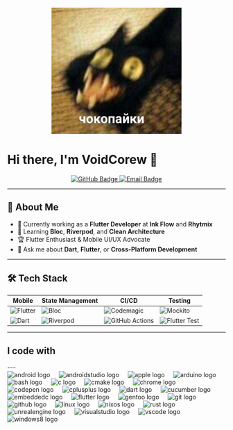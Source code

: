 <p align="center">
  <img src="https://raw.githubusercontent.com/VoidCorew/VoidCorew/main/banner.jpg" alt="Banner" width="300"/>
</p>

# Hi there, I'm VoidCorew 👋

<p align="center">
  <a href="https://github.com/VoidCorew">
    <img src="https://img.shields.io/badge/GitHub-VoidCorew-181717?style=for-the-badge&logo=github" alt="GitHub Badge"/>
  </a>
<!--   <a href="https://www.linkedin.com/in/moe-qwe-546751364/">
    <img src="https://img.shields.io/badge/LinkedIn-YourProfile-0077B5?style=for-the-badge&logo=linkedin" alt="LinkedIn Badge"/>
  </a> -->
  <a href="mailto:morwe747@gmail.com">
    <img src="https://img.shields.io/badge/Email-morwe747@gmail.com-D14836?style=for-the-badge&logo=gmail" alt="Email Badge"/>
  </a>
</p>

---

## 🚀 About Me
- 💼 Currently working as a **Flutter Developer** at **Ink Flow** and **Rhytmix**  
- 🌱 Learning **Bloc**, **Riverpod**, and **Clean Architecture**
- 🏆 Flutter Enthusiast & Mobile UI/UX Advocate
- 💬 Ask me about **Dart**, **Flutter**, or **Cross-Platform Development**  

---

## 🛠️ Tech Stack

| Mobile                  | State Management     | CI/CD                  | Testing               |
|-------------------------|----------------------|------------------------|-----------------------|
| ![Flutter][flutter]     | ![Bloc][bloc]        | ![Codemagic][codemagic]| ![Mockito][mockito]   |
| ![Dart][dart]           | ![Riverpod][riverpod]| ![GitHub Actions][gha] | ![Flutter Test][fl_test] |

[flutter]: https://img.shields.io/badge/Flutter-02569B?style=flat-square&logo=flutter&logoColor=white
[dart]: https://img.shields.io/badge/Dart-0175C2?style=flat-square&logo=dart&logoColor=white
[bloc]: https://img.shields.io/badge/Bloc-4A148C?style=flat-square&logo=bloc&logoColor=white
[riverpod]: https://img.shields.io/badge/Riverpod-000000?style=flat-square&logo=riverpod&logoColor=white
[codemagic]: https://img.shields.io/badge/Codemagic-000000?style=flat-square&logo=codemagic&logoColor=white
[gha]: https://img.shields.io/badge/GitHub%20Actions-2088FF?style=flat-square&logo=github-actions&logoColor=white
[fl_test]: https://img.shields.io/badge/Flutter%20Test-02569B?style=flat-square&logo=flutter&logoColor=white
[mockito]: https://img.shields.io/badge/Mockito-37474F?style=flat-square&logo=mockito&logoColor=white

---

<h2 align="left">I code with</h2>
---

<div align="left">
  <img src="https://cdn.jsdelivr.net/gh/devicons/devicon/icons/android/android-original.svg" height="40" alt="android logo"  />
  <img width="12" />
  <img src="https://cdn.jsdelivr.net/gh/devicons/devicon/icons/androidstudio/androidstudio-original.svg" height="40" alt="androidstudio logo"  />
  <img width="12" />
  <img src="https://cdn.jsdelivr.net/gh/devicons/devicon/icons/apple/apple-original.svg" height="40" alt="apple logo"  />
  <img width="12" />
  <img src="https://cdn.jsdelivr.net/gh/devicons/devicon/icons/arduino/arduino-original.svg" height="40" alt="arduino logo"  />
  <img width="12" />
  <img src="https://cdn.jsdelivr.net/gh/devicons/devicon/icons/bash/bash-original.svg" height="40" alt="bash logo"  />
  <img width="12" />
  <img src="https://cdn.jsdelivr.net/gh/devicons/devicon/icons/c/c-original.svg" height="40" alt="c logo"  />
  <img width="12" />
  <img src="https://cdn.jsdelivr.net/gh/devicons/devicon/icons/cmake/cmake-original.svg" height="40" alt="cmake logo"  />
  <img width="12" />
  <img src="https://cdn.jsdelivr.net/gh/devicons/devicon/icons/chrome/chrome-original.svg" height="40" alt="chrome logo"  />
  <img width="12" />
  <img src="https://cdn.jsdelivr.net/gh/devicons/devicon/icons/codepen/codepen-original.svg" height="40" alt="codepen logo"  />
  <img width="12" />
  <img src="https://cdn.jsdelivr.net/gh/devicons/devicon/icons/cplusplus/cplusplus-original.svg" height="40" alt="cplusplus logo"  />
  <img width="12" />
  <img src="https://cdn.jsdelivr.net/gh/devicons/devicon/icons/dart/dart-original.svg" height="40" alt="dart logo"  />
  <img width="12" />
  <img src="https://cdn.jsdelivr.net/gh/devicons/devicon/icons/cucumber/cucumber-plain.svg" height="40" alt="cucumber logo"  />
  <img width="12" />
  <img src="https://cdn.jsdelivr.net/gh/devicons/devicon/icons/embeddedc/embeddedc-original.svg" height="40" alt="embeddedc logo"  />
  <img width="12" />
  <img src="https://cdn.jsdelivr.net/gh/devicons/devicon/icons/flutter/flutter-original.svg" height="40" alt="flutter logo"  />
  <img width="12" />
  <img src="https://cdn.jsdelivr.net/gh/devicons/devicon/icons/gentoo/gentoo-plain.svg" height="40" alt="gentoo logo"  />
  <img width="12" />
  <img src="https://cdn.jsdelivr.net/gh/devicons/devicon/icons/git/git-original.svg" height="40" alt="git logo"  />
  <img width="12" />
  <img src="https://cdn.jsdelivr.net/gh/devicons/devicon/icons/github/github-original.svg" height="40" alt="github logo"  />
  <img width="12" />
  <img src="https://cdn.jsdelivr.net/gh/devicons/devicon/icons/linux/linux-original.svg" height="40" alt="linux logo"  />
  <img width="12" />
  <img src="https://cdn.jsdelivr.net/gh/devicons/devicon/icons/nixos/nixos-original.svg" height="40" alt="nixos logo"  />
  <img width="12" />
  <img src="https://cdn.jsdelivr.net/gh/devicons/devicon/icons/rust/rust-original.svg" height="40" alt="rust logo"  />
  <img width="12" />
  <img src="https://cdn.jsdelivr.net/gh/devicons/devicon/icons/unrealengine/unrealengine-original.svg" height="40" alt="unrealengine logo"  />
  <img width="12" />
  <img src="https://cdn.jsdelivr.net/gh/devicons/devicon/icons/visualstudio/visualstudio-plain.svg" height="40" alt="visualstudio logo"  />
  <img width="12" />
  <img src="https://cdn.jsdelivr.net/gh/devicons/devicon/icons/vscode/vscode-original.svg" height="40" alt="vscode logo"  />
  <img width="12" />
  <img src="https://cdn.jsdelivr.net/gh/devicons/devicon/icons/windows8/windows8-original.svg" height="40" alt="windows8 logo"  />
</div>

###
